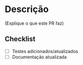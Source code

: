 # Descrição

(Explique o que este PR faz)

## Checklist
- [ ] Testes adicionados/atualizados
- [ ] Documentação atualizada
